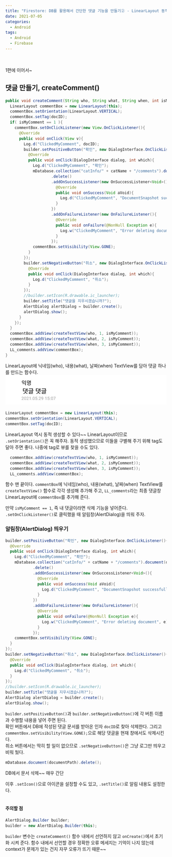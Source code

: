 ```yaml
---
title: "Firestore: DB를 활용해서 간단한 댓글 기능을 만들기② - LinearLayout 동적 생성, AlertDialog"
date: 2021-07-05
categories:
  - Android
tags:
  - Android
  - Firebase
---
```


<br></br>
1편에 이어서~

## 댓글 만들기, createComment()

```java
public void createComment(String who, String what, String when, int isMyComment, String docID){
  LinearLayout commentBox = new LinearLayout(this);
  commentBox.setOrientation(LinearLayout.VERTICAL);
  commentBox.setTag(docID);
  if( isMyComment == 1 ){
    commentBox.setOnClickListener(new View.OnClickListener(){
      @Override
      public void onClick(View v){
        Log.d("ClickedMyComment", docID);
        builder.setPositiveButton("확인", new DialogInterface.OnClickListener(){
          @Override
          public void onClick(DialogInterface dialog, int which){
            Log.d("ClickedMyComment", "확인");
            mDatabase.collection("catInfo/" + catName + "/comments").document(docID)
                    .delete()
                    .addOnSuccessListener(new OnSuccessListener<Void>(){
                      @Override
                      public void onSuccess(Void aVoid){
                        Log.d("ClickedMyComment", "DocumentSnapshot successfully deleted!");
                      }
                    })
                    .addOnFailureListener(new OnFailureListener(){
                      @Override
                      public void onFailure(@NonNull Exception e){
                        Log.w("ClickedMyComment", "Error deleting document", e);
                      }
                    });
            commentBox.setVisibility(View.GONE);
          }
        });
        builder.setNegativeButton("취소", new DialogInterface.OnClickListener(){
          @Override
          public void onClick(DialogInterface dialog, int which){
            Log.d("ClickedMyComment", "취소");
          }
        });
        //builder.setIcon(R.drawable.ic_launcher);
        builder.setTitle("댓글을 지우시겠습니까?");
        AlertDialog alertDialog = builder.create();
        alertDialog.show();
      }
    });
  }
  commentBox.addView(createTextView(who, 1, isMyComment));
  commentBox.addView(createTextView(what, 2, isMyComment));
  commentBox.addView(createTextView(when, 3, isMyComment));
  LL_comments.addView(commentBox);
}
```
LinearLayout에 닉네임(who), 내용(what), 날짜(when) TextView를 담아 댓글 하나를 만드는 함수다.  
![5](/img/Android/5/5.jpg)  

```java
LinearLayout commentBox = new LinearLayout(this);
commentBox.setOrientation(LinearLayout.VERTICAL);
commentBox.setTag(docID);
```
LinearLayout 역시 동적 생성할 수 있다~~ LinearLayout이므로 `.setOrientation()`은 꼭 해주자. 동적 생성했으므로 이들을 구별해 주기 위해 tag도 달아 주면 좋다. 나중에 tag로 뷰를 찾을 수도 있다.

```java
  commentBox.addView(createTextView(who, 1, isMyComment));
  commentBox.addView(createTextView(what, 2, isMyComment));
  commentBox.addView(createTextView(when, 3, isMyComment));
  LL_comments.addView(commentBox);
```
함수 맨 끝이다. `commentBox`에 닉네임(who), 내용(what), 날짜(when) TextView를 `createTextView()` 함수로 각각 생성해 추가해 주고, `LL_comments`라는 최종 댓글창 LinearLayout에 `commentBox`를 추가해 준다.

만약 `isMyComment == 1`, 즉 내 댓글이라면 삭제 기능을 넣어준다. `.setOnClickListener()`로 클릭했을 때 알림창(AlertDialog)을 띄워 주자.

### 알림창(AlertDialog) 띄우기
```java
builder.setPositiveButton("확인", new DialogInterface.OnClickListener(){
  @Override
  public void onClick(DialogInterface dialog, int which){
    Log.d("ClickedMyComment", "확인");
    mDatabase.collection("catInfo/" + catName + "/comments").document(docID)
            .delete()
            .addOnSuccessListener(new OnSuccessListener<Void>(){
              @Override
              public void onSuccess(Void aVoid){
                Log.d("ClickedMyComment", "DocumentSnapshot successfully deleted!");
              }
            })
            .addOnFailureListener(new OnFailureListener(){
              @Override
              public void onFailure(@NonNull Exception e){
                Log.w("ClickedMyComment", "Error deleting document", e);
              }
            });
    commentBox.setVisibility(View.GONE);
  }
});
builder.setNegativeButton("취소", new DialogInterface.OnClickListener(){
  @Override
  public void onClick(DialogInterface dialog, int which){
    Log.d("ClickedMyComment", "취소");
  }
});
//builder.setIcon(R.drawable.ic_launcher);
builder.setTitle("댓글을 지우시겠습니까?");
AlertDialog alertDialog = builder.create();
alertDialog.show();
```
`builder.setPositiveButton()`과 `builder.setNegativeButton()`에 각 버튼 이름과 수행할 내용을 넣어 주면 된다.  
확인 버튼에서 DB에 작성된 댓글 문서를 받아온 인자 `docID`로 찾아 삭제한다. 그리고 `commentBox.setVisibility(View.GONE);`으로 해당 댓글을 현재 창에서도 삭제시킨다.  
취소 버튼에서는 딱히 할 일이 없으므로 `.setNegativeButton()`은 그냥 로그만 띄우고 비워 뒀다.
```java
mDatabase.document(documentPath).delete();
```
DB에서 문서 삭제~~ 매우 간단

이후 `.setIcon()`으로 아이콘을 설정할 수도 있고, `.setTitle()`로 알림 내용도 설정한다.
<br></br>

#### 주의할 점
```java
AlertDialog.Builder builder;
builder = new AlertDialog.Builder(this);
```
`builder` 변수는 `createComment()` 함수 내에서 선언하지 않고 `onCreate()`에서 초기화 시켜 준다. 함수 내에서 선언할 경우 정확한 오류 메세지는 기억이 나지 않는데 context가 문제가 있는 건지 자꾸 오류가 뜨기 때문~~
<br></br>







